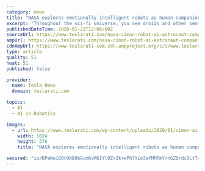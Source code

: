 ```yaml
---
category: news
title: "NASA explores emotionally intelligent robots as human companions for long Mars journey"
excerpt: "Throughout the sci-fi universe, you see droids and other sentient robots traveling with human companions and helping with a variety of tasks. Thanks to Stanley Kubrick, the thought of artificial intelligence in space can be a little unsettling. Astrobees are cube-shaped robots designed to help astronauts with tasks on station. Credit ..."
publishedDateTime: 2020-01-22T12:06:00Z
sourceUrl: https://www.teslarati.com/nasa-cimon-robot-ai-astronaut-companion/
ampUrl: https://www.teslarati.com/nasa-cimon-robot-ai-astronaut-companion/amp/
cdnAmpUrl: https://www-teslarati-com.cdn.ampproject.org/c/s/www.teslarati.com/nasa-cimon-robot-ai-astronaut-companion/amp/
type: article
quality: 51
heat: 51
published: false

provider:
  name: Tesla News
  domain: teslarati.com

topics:
  - AI
  - AI in Robotics

images:
  - url: https://www.teslarati.com/wp-content/uploads/2020/01/cimon-ai-nasa-robot-1024x576.jpg
    width: 1024
    height: 576
    title: "NASA explores emotionally intelligent robots as human companions for long Mars journey"

secured: "iu/DPeNo16OrUXB0bGcm6vM6IYl0Z+Zk+wPh7Yio3eYMMTmY+nGZQrdcDLtT42nokUnzDkhKKadvhWHEKqDxVoZD+0mMeDISzeDisE8rJc/ZPbyXHN9vHKilKNgkQ7lPc94/fCrTLiCEIwz2SxtZbt3KPAzYz0lqoR+FI8HJn437Z/icBGd2kjETKEitih5xJMIXT9/3/bECV4hy9zr+El8I8Vgw7FA92RiobfldaL8MQVj0Yptitf/Gk5gqCIpd5rrl+4SzBcdbpvBuP03wY4U1SDwo+Q1W+hBf7GUEl8dQaN3TMHQFQq1JDFSGoZ6t5UdhYYGfMVIO2r51dz51qeAEAzD0PeN/ssfjl8sjrnn1rvEwS6Ji+xpk6/QbX/l7m2ixvXyf4Camz3U49DHsE7+hynMCmq2PASIaAEvd5J04FqwXUvs/rzGREfxxmvMy0MctlpEzt5UGHWGw+o9pgw==;Ecojve75tzwu00NNAISMlQ=="
---
```


